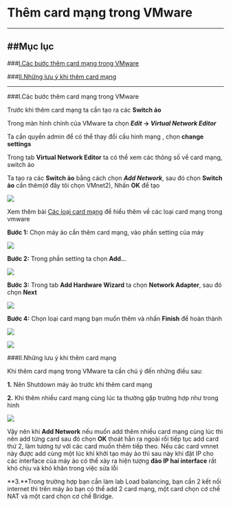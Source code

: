 # Thêm card mạng trong VMware
----

##Mục lục
----

###[I.Các bước thêm card mạng trong VMware]()

###[II.Những lưu ý khi thêm card mạng]()

----

###<a name ="add-card"></a>I.Các bước thêm card mạng trong VMware

Trước khi thêm card mạng ta cần tạo ra các **Switch ảo**

Trong màn hình chính của VMware ta chọn ***Edit* -> *Virtual Network Editor*** 

Ta cần quyền admin để có thể thay đổi cấu hình mạng , chọn **change settings**

Trong tab **Virtual Network Editor** ta có thể xem các thông số về card mạng, switch ảo

Ta tạo ra các **Switch ảo** bằng cách chọn ***Add Network***, sau đó chọn **Switch ảo** cần thêm(ở đây tôi chọn VMnet2), Nhấn **OK** để tạo

![](http://i.imgur.com/SzEvdgU.png)

Xem thêm bài [Các loại card mạng](https://github.com/thangnn2405/29-04/blob/master/ghichep-VMware-Workstation.md#card-mang-ao) để hiểu thêm về các loại card mạng trong vmware


**Bước 1:** Chọn máy ảo cần thêm card mạng, vào phần setting của máy

![](http://i.imgur.com/vozxKIj.png)

**Bước 2:** Trong phần setting ta chọn **Add..**.

![](http://i.imgur.com/zlD4NQB.png)

**Bước 3:** Trong tab **Add Hardware Wizard** ta chọn **Network Adapter**, sau đó chọn **Next**

![](http://i.imgur.com/J61EI8x.png)

**Bước 4:** Chọn loại card mạng bạn muốn thêm và nhấn **Finish** để hoàn thành

![](http://i.imgur.com/Wh50CH6.png)

![](http://i.imgur.com/aAwx7fV.png)


###<a name ="add-card"></a>II.Những lưu ý khi thêm card mạng

Khi thêm card mạng trong VMware ta cần chú ý đến những điều sau:

**1.** Nên Shutdown máy ảo trước khi thêm card mạng


**2.** Khi thêm nhiều card mạng cùng lúc ta thường gặp trường hợp như trong hình

![](http://i.imgur.com/wPVgPYI.png)

Vậy nên khi **Add Network** nếu muốn add thêm nhiều card mạng cùng lúc thì nên add từng card sau đó chọn **OK** thoát hẳn ra ngoài rồi tiếp tục add card thứ 2, làm tương tự với các card muốn thêm tiếp theo. Nếu các card vmnet này được add cùng một lúc khi khởi tạo máy ảo thì sau này khi đặt IP cho các interface của máy ảo có thể xảy ra hiện tượng **đảo IP hai interface** rất khó chịu và khó khăn trong việc sửa lỗi


**3.**Trong trường hợp bạn cần làm lab Load balancing, bạn cần 2 kết nối internet thì trên máy ảo bạn có thể add 2 card mạng, một card chọn cơ chế NAT và một card chọn cơ chế Bridge.
